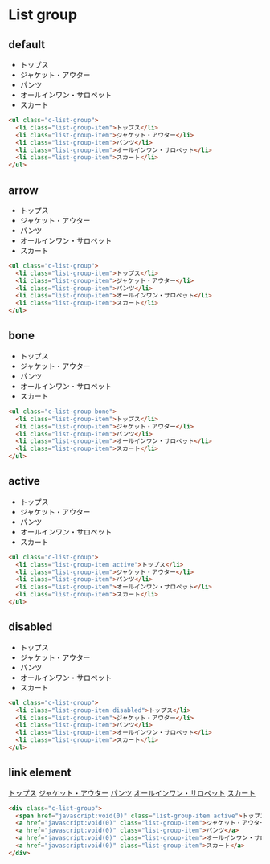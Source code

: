 # List group

## default

<div class="sample-container">
  <ul class="c-list-group">
    <li class="list-group-item">トップス</li>
    <li class="list-group-item">ジャケット・アウター</li>
    <li class="list-group-item">パンツ</li>
    <li class="list-group-item">オールインワン・サロペット</li>
    <li class="list-group-item">スカート</li>
  </ul>
</div>

```html
<ul class="c-list-group">
  <li class="list-group-item">トップス</li>
  <li class="list-group-item">ジャケット・アウター</li>
  <li class="list-group-item">パンツ</li>
  <li class="list-group-item">オールインワン・サロペット</li>
  <li class="list-group-item">スカート</li>
</ul>
```

## arrow

<div class="sample-container">
  <ul class="c-list-group arrow">
    <li class="list-group-item active">トップス</li>
    <li class="list-group-item">ジャケット・アウター</li>
    <li class="list-group-item">パンツ</li>
    <li class="list-group-item">オールインワン・サロペット</li>
    <li class="list-group-item">スカート</li>
  </ul>
</div>

```html
<ul class="c-list-group">
  <li class="list-group-item">トップス</li>
  <li class="list-group-item">ジャケット・アウター</li>
  <li class="list-group-item">パンツ</li>
  <li class="list-group-item">オールインワン・サロペット</li>
  <li class="list-group-item">スカート</li>
</ul>
```

## bone

<div class="sample-container">
  <ul class="c-list-group bone">
    <li class="list-group-item">トップス</li>
    <li class="list-group-item">ジャケット・アウター</li>
    <li class="list-group-item">パンツ</li>
    <li class="list-group-item">オールインワン・サロペット</li>
    <li class="list-group-item">スカート</li>
  </ul>
</div>

```html
<ul class="c-list-group bone">
  <li class="list-group-item">トップス</li>
  <li class="list-group-item">ジャケット・アウター</li>
  <li class="list-group-item">パンツ</li>
  <li class="list-group-item">オールインワン・サロペット</li>
  <li class="list-group-item">スカート</li>
</ul>
```

## active

<div class="sample-container">
  <ul class="c-list-group">
    <li class="list-group-item active">トップス</li>
    <li class="list-group-item">ジャケット・アウター</li>
    <li class="list-group-item">パンツ</li>
    <li class="list-group-item">オールインワン・サロペット</li>
    <li class="list-group-item">スカート</li>
  </ul>
</div>

```html
<ul class="c-list-group">
  <li class="list-group-item active">トップス</li>
  <li class="list-group-item">ジャケット・アウター</li>
  <li class="list-group-item">パンツ</li>
  <li class="list-group-item">オールインワン・サロペット</li>
  <li class="list-group-item">スカート</li>
</ul>
```

## disabled

<div class="sample-container">
  <ul class="c-list-group">
    <li class="list-group-item disabled">トップス</li>
    <li class="list-group-item">ジャケット・アウター</li>
    <li class="list-group-item">パンツ</li>
    <li class="list-group-item">オールインワン・サロペット</li>
    <li class="list-group-item">スカート</li>
  </ul>
</div>

```html
<ul class="c-list-group">
  <li class="list-group-item disabled">トップス</li>
  <li class="list-group-item">ジャケット・アウター</li>
  <li class="list-group-item">パンツ</li>
  <li class="list-group-item">オールインワン・サロペット</li>
  <li class="list-group-item">スカート</li>
</ul>
```

## link element

<div class="sample-container">
  <div class="c-list-group">
    <a href="javascript:void(0)" class="list-group-item active">トップス</a>
    <a href="javascript:void(0)" class="list-group-item">ジャケット・アウター</a>
    <a href="javascript:void(0)" class="list-group-item">パンツ</a>
    <a href="javascript:void(0)" class="list-group-item">オールインワン・サロペット</a>
    <a href="javascript:void(0)" class="list-group-item">スカート</a>
  </div>
</div>

```html
<div class="c-list-group">
  <span href="javascript:void(0)" class="list-group-item active">トップス</span>
  <a href="javascript:void(0)" class="list-group-item">ジャケット・アウター</a>
  <a href="javascript:void(0)" class="list-group-item">パンツ</a>
  <a href="javascript:void(0)" class="list-group-item">オールインワン・サロペット</a>
  <a href="javascript:void(0)" class="list-group-item">スカート</a>
</div>
```
